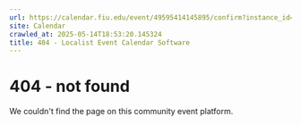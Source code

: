 ```yaml
---
url: https://calendar.fiu.edu/event/49595414145895/confirm?instance_id=49595414148969&return=https%3A%2F%2Fcalendar.fiu.edu%2Ffiu_in_dc_328
site: Calendar
crawled_at: 2025-05-14T18:53:20.145324
title: 404 - Localist Event Calendar Software
---
```


# 404 - not found
We couldn't find the page on this community event platform.
